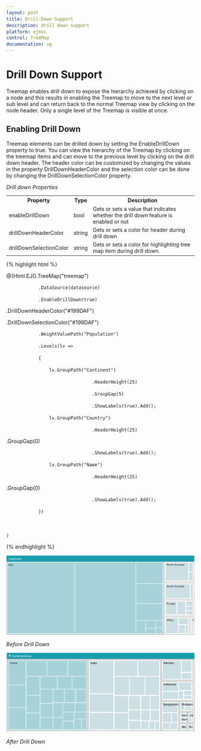 ```yaml
---
layout: post
title: Drill-Down-Support
description: drill down support
platform: ejmvc
control: TreeMap
documentation: ug
---
```


# Drill Down Support

Treemap enables drill down to expose the hierarchy achieved by clicking on a node and this results in enabling the Treemap to move to the next level or sub level and can return back to the normal Treemap view by clicking on the node header. Only a single level of the Treemap is visible at once.

## Enabling Drill Down

Treemap elements can be drilled down by setting the EnableDrillDown property to true. You can view the hierarchy of the Treemap by clicking on the treemap items and can move to the previous level by clicking on the drill down header. The header color can be customized by changing the values in the property DrillDownHeaderColor and the selection color can be done by changing the DrillDownSelectionColor property.

_Drill down Properties_

<table>
<tr>
<th>
Property</th><th>
Type</th><th>
Description</th></tr>
<tr>
<td>
enableDrillDown</td><td>
bool</td><td>
Gets or sets a value that indicates whether the drill down feature is enabled or not</td></tr>
<tr>
<td>
drillDownHeaderColor</td><td>
string</td><td>
Gets or sets a color for header during drill down</td></tr>
<tr>
<td>
drillDownSelectionColor</td><td>
string</td><td>
Gets or sets a color for highlighting tree map item during drill down.</td></tr>
</table>


{% highlight html %}


@(Html.EJ().TreeMap("treemap")

                .DataSource(datasource)

                .EnableDrillDown(true)   

.DrillDownHeaderColor("#199DAF")

.DrillDownSelectionColor("#199DAF")

                .WeightValuePath("Population")

                .Levels(lv =>

                {

                    lv.GroupPath("Continent")                                    

                                    .HeaderHeight(25)

                                    .GroupGap(5)

                                    .ShowLabels(true).Add();

                    lv.GroupPath("Country")                                    

                                    .HeaderHeight(25)

.GroupGap(0)

                                    .ShowLabels(true).Add();

                    lv.GroupPath("Name")                                   

                                    .HeaderHeight(25)

.GroupGap(0)

                                    .ShowLabels(true).Add();

                })



    )



{% endhighlight %}



![C:/Users/NitishS/Desktop/Screenshot (106).png](Drill-Down-Support_images/Drill-Down-Support_img1.png)


_Before Drill Down_

![DrillDown](Drill-Down-Support_images/Drill-Down-Support_img2.png)


_After Drill Down_

